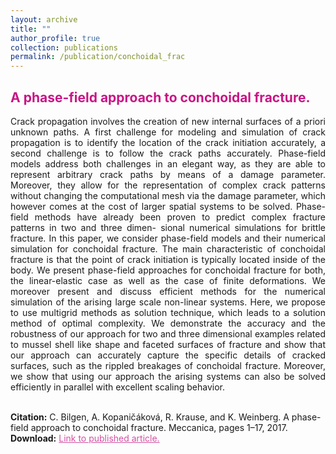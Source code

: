 ```yaml
---
layout: archive
title: ""
author_profile: true
collection: publications
permalink: /publication/conchoidal_frac
---
```


## <span style="color:rgb(199, 21, 133)"> A phase-field approach to conchoidal fracture. </span>
<div style="text-align: justify">Crack propagation involves the creation of new internal surfaces of a priori unknown paths. A first challenge for modeling and simulation of crack propagation is to identify the location of the crack initiation accurately, a second challenge is to follow the crack paths accurately. Phase-field models address both challenges in an elegant way, as they are able to represent arbitrary crack paths by means of a damage parameter. Moreover, they allow for the representation of complex crack patterns without changing the computational mesh via the damage parameter, which however comes at the cost of larger spatial systems to be solved. Phase-field methods have already been proven to predict complex fracture patterns in two and three dimen- sional numerical simulations for brittle fracture. In this paper, we consider phase-field models and their numerical simulation for conchoidal fracture. The main characteristic of conchoidal fracture is that the point of crack initiation is typically located inside of the body. We present phase-field approaches for conchoidal fracture for both, the linear-elastic case as well as the case of finite deformations. We moreover present and discuss efficient methods for the numerical simulation of the arising large scale non-linear systems. Here, we propose to use multigrid methods as solution technique, which leads to a solution method of optimal complexity. We demonstrate the accuracy and the robustness of our approach for two and three dimensional examples related to mussel shell like shape and faceted surfaces of fracture and show that our approach can accurately capture the specific details of cracked surfaces, such as the rippled breakages of conchoidal fracture. Moreover, we show that using our approach the arising systems can also be solved efficiently in parallel with excellent scaling behavior.
</div><br />


**Citation:** C. Bilgen, A. Kopaničáková, R. Krause, and K. Weinberg. A phase-field approach to conchoidal fracture. Meccanica, pages 1–17, 2017. <br />
**Download:** <a href="https://link.springer.com/content/pdf/10.1007/s11012-017-0740-z.pdf" style="color:rgb(199, 21, 133,0.75);">Link to published article.</a> <br />
